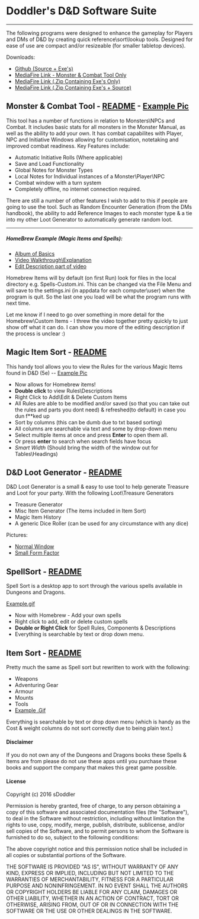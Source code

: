 # Doddler's D&D Software Suite
----
The following programs were designed to enhance the gameplay for Players and DMs of D&D by creating quick reference\sort\lookup tools. Designed for ease of use are compact and/or resizeable (for smaller tabletop devices).

Downloads:
- [Github (Source + Exe's)](https://github.com/sdoddler/D-D-Software-Suite)
- [MediaFire Link - Monster & Combat Tool Only](http://www.mediafire.com/download/idn9axgk4f3po7u/Monster_%26_Combat_Tool.zip)
- [MediaFire Link (.Zip Containing Exe's Only)](http://www.mediafire.com/download/7n7edht0085j0e9/D%26D_Software_Suite.zip)
- [MediaFire Link (.Zip Containing Exe's + Source)](http://www.mediafire.com/download/5ejvupkedgadjp6/D%26D_Software_Suite_%28Source%29.zip)

## Monster & Combat Tool - [README]() - [Example Pic](http://i.imgur.com/lQd9CGt.png)
This tool has a number of functions in relation to Monsters\NPCs and Combat. It includes basic stats for all monsters in the Monster Manual, as well as the ability to add your own.
It has combat capabilites with Player, NPC and Initiative Windows allowing for customisation, notetaking and improved combat readiness. Key Features include:

- Automatic Initiative Rolls (Where applicable)
- Save and Load Functionality
- Global Notes for Monster Types
- Local Notes for Individual instances of a Monster\Player\NPC
- Combat window with a turn system
- Completely offline, no internet connection required.

There are still a number of other features I wish to add to this if people are going to use the tool. Such as Random Encounter Generation (from the DMs handbook), the ability to add Reference Images to each monster type & a tie into my other Loot Generator to automatically generate random loot.



---------
##### HomeBrew Example (Magic Items and Spells):
 - [Album of Basics](http://imgur.com/a/jzcqA)
 - [Video Walkthrough\Explanation](https://youtu.be/__Y_lMwG81Q) 
 - [Edit Description part of video](https://youtu.be/__Y_lMwG81Q?t=166)

Homebrew Items will by default (on first Run) look for files in the local directory e.g. Spells-Custom.ini. This can be changed via the File Menu and will save to the settings.ini (in appdata for each computer\user) when the program is quit. So the last one you load will be what the program runs with next time.

Let me know if I need to go over something in more detail for the Homebrew\Custom Items - I threw the video together pretty quickly to just show off what it can do. I can show you more of the editing description if the process is unclear :)

## Magic Item Sort - [README](https://github.com/sdoddler/D-D-Software-Suite/blob/master/Magic%20Item%20Sort%20Source/README.MD)

This handy tool allows you to view the Rules for the various Magic Items found in D&D (5e) -- [Example Pic](http://imgur.com/uVQnh3J)

  - Now allows for Homebrew items!
  - **Double click** to view Rules\Descriptions
  - Right Click to Add\Edit & Delete Custom Items
  - All Rules are able to be modified and/or saved (so that you can take out the rules and parts you dont need) & refreshed(to default) in case you dun f**ked up
  - Sort by columns (this can be dumb due to txt based sorting)
  - All columns are searchable via text and some by drop-down menu
  - Select multiple items at once and press **Enter** to open them all.
  - Or press **enter** to search when search fields have focus
  - *Smart Width* (Should bring the width of the window out for Tables\Headings)

## D&D Loot Generator - [README](https://github.com/sdoddler/D-D-Software-Suite/blob/master/Loot%20Generator%20Source/README.md)
D&D Loot Generator is a small & easy to use tool to help generate Treasure and Loot for your party. With the following Loot\Treasure Generators
 
 - Treasure Generator
 - Misc Item Generator (The items included in Item Sort)
 - Magic Item History
 - A generic Dice Roller (can be used for any circumstance with any dice)

Pictures: 
- [Normal Window](http://imgur.com/19TBar0) 
- [Small Form Factor](http://imgur.com/hWPWBC5)

## SpellSort - [README](https://github.com/sdoddler/D-D-Software-Suite/blob/master/SpellSort%20Source/README.MD)

Spell Sort is a desktop app to sort through the various spells available in Dungeons and Dragons.

[Example.gif](http://imgur.com/P4PZAqb) 

- Now with Homebrew - Add your own spells
- Right click to add, edit or delete custom spells
- **Double or Right Click** for Spell Rules, Components & Descriptions
- Everything is searchable by text or drop down menu.

## Item Sort - [README](https://github.com/sdoddler/D-D-Software-Suite/blob/master/ItemSort%20Source/README.MD)
Pretty much the same as Spell sort but rewritten to work with the following: 

- Weapons
- Adventuring Gear
- Armour
- Mounts
- Tools
- [Example .Gif](http://imgur.com/csYB3Rs)

Everything is searchable by text or drop down menu (which is handy as the Cost & weight columns do not sort correctly due to being plain text.)

#### Disclaimer
If you do not own any of the Dungeons and Dragons books these Spells & Items are from please do not use these apps until you purchase these books and support the company that makes this great game possible.
 

#### License
Copyright (c) 2016 sDoddler



Permission is hereby granted, free of charge, to any person obtaining a copy
of this software and associated documentation files (the "Software"), to deal
in the Software without restriction, including without limitation the rights
to use, copy, modify, merge, publish, distribute, sublicense, and/or sell
copies of the Software, and to permit persons to whom the Software is
furnished to do so, subject to the following conditions:



The above copyright notice and this permission notice shall be included in
all copies or substantial portions of the Software.



THE SOFTWARE IS PROVIDED "AS IS", WITHOUT WARRANTY OF ANY KIND, EXPRESS OR
IMPLIED, INCLUDING BUT NOT LIMITED TO THE WARRANTIES OF MERCHANTABILITY,
FITNESS FOR A PARTICULAR PURPOSE AND NONINFRINGEMENT.  IN NO EVENT SHALL THE
AUTHORS OR COPYRIGHT HOLDERS BE LIABLE FOR ANY CLAIM, DAMAGES OR OTHER
LIABILITY, WHETHER IN AN ACTION OF CONTRACT, TORT OR OTHERWISE, ARISING FROM,
OUT OF OR IN CONNECTION WITH THE SOFTWARE OR THE USE OR OTHER DEALINGS IN
THE SOFTWARE.
